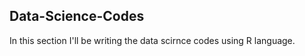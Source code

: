## Data-Science-Codes ##

In this section I'll be writing the data scirnce codes using R language.    
    
 

